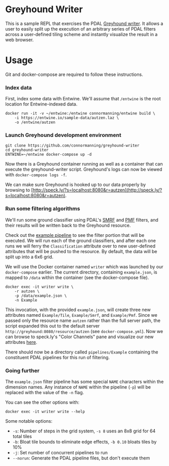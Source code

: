 # Greyhound Writer

This is a sample REPL that exercises the PDAL [Greyhound writer](https://github.com/PDAL/PDAL/blob/master/doc/stages/writers.greyhound.rst).  It allows a user to easily split up the execution of an arbitrary series of PDAL filters across a user-defined tiling scheme and instantly visualize the result in a web browser.

# Usage

Git and docker-compose are required to follow these instructions.

### Index data

First, index some data with Entwine.  We'll assume that `/entwine` is the root location for Entwine-indexed data.

```
docker run -it -v ~/entwine:/entwine connormanning/entwine build \
    -i https://entwine.io/sample-data/autzen.laz \
    -o /entwine/autzen
```

### Launch Greyhound development environment

```
git clone https://github.com/connormanning/greyhound-writer
cd greyhound-writer
ENTWINE=~/entwine docker-compose up -d
```

Now there is a Greyhound container running as well as a container that can execute the greyhound-writer script.  Greyhound's logs can now be viewed with `docker-compose logs -f`.

We can make sure Greyhound is hooked up to our data properly by browsing to [http://speck.ly/?s=localhost:8080&r=autzen](http://speck.ly/?s=localhost:8080&r=autzen).

### Run some filtering algorithms

We'll run some ground classifier using PDAL's [SMRF](https://www.pdal.io/stages/filters.smrf.html) and [PMF](https://www.pdal.io/stages/filters.pmf.html) filters, and their results will be written back to the Greyhound resource.

Check out the [example pipeline](example.json) to see the filter portion that will be executed.  We will run each of the ground classifiers, and after each one runs we will ferry the `Classification` attribute over to new user-defined attributes that will be pushed to the resource.  By default, the data will be split up into a 6x6 grid.

We will use the Docker container named `writer` which was launched by our `docker-compose` earlier.  The current directory, containing `example.json`, is mapped to `/data` within the container (see the docker-compose file).

```
docker exec -it writer write \
    -r autzen \
    -p /data/example.json \
    -n Example
```

This invocation, with the provided `example.json`, will create three new attributes named `Example/Tile`, `Example/Smrf`, and `Example/Pmf`.  Since we passed only the resource name `autzen` rather than the full server path, the script expanded this out to the default server `http://greyhound:8080/resource/autzen` (see `docker-compose.yml`).  Now we can browse to speck.ly's "Color Channels" pane and visualize our new attributes [here](http://speck.ly/?s=localhost:8080&r=autzen).

There should now be a directory called `pipelines/Example` containing the constituent PDAL pipelines for this run of filtering.

### Going further

The `example.json` filter pipeline has some special `NAME` characters within the dimension names.  Any instance of `NAME` within the pipeline (`-p`) will be replaced with the value of the `-n` flag.

You can see the other options with:

```
docker exec -it writer write --help
```

Some notable options:

- `-s`: Number of steps in the grid system, `-s 8` uses an 8x8 grid for 64 total tiles
- `-b`: Bloat tile bounds to eliminate edge effects, `-b 0.10` bloats tiles by 10%
- `-j`: Set number of concurrent pipelines to run
- `--norun`: Generate the PDAL pipeline files, but don't execute them

